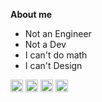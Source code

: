 
**About me**

-  Not an Engineer
-	Not a Dev
-	I can't do math
-	I can't Design

<code><img height="20" alt="cpp" src="https://upload.wikimedia.org/wikipedia/commons/thumb/1/18/ISO_C%2B%2B_Logo.svg/306px-ISO_C%2B%2B_Logo.svg.png"></code> <code><img height="20" alt="Laravel" src="https://upload.wikimedia.org/wikipedia/commons/c/c3/Python-logo-notext.svg"></code> <code><img height="20" alt="Laravel" src="https://upload.wikimedia.org/wikipedia/commons/1/19/C_Logo.png"></code> <code><img height="20" alt="Laravel" src="https://upload.wikimedia.org/wikipedia/commons/9/9a/Laravel.svg"></code> 
